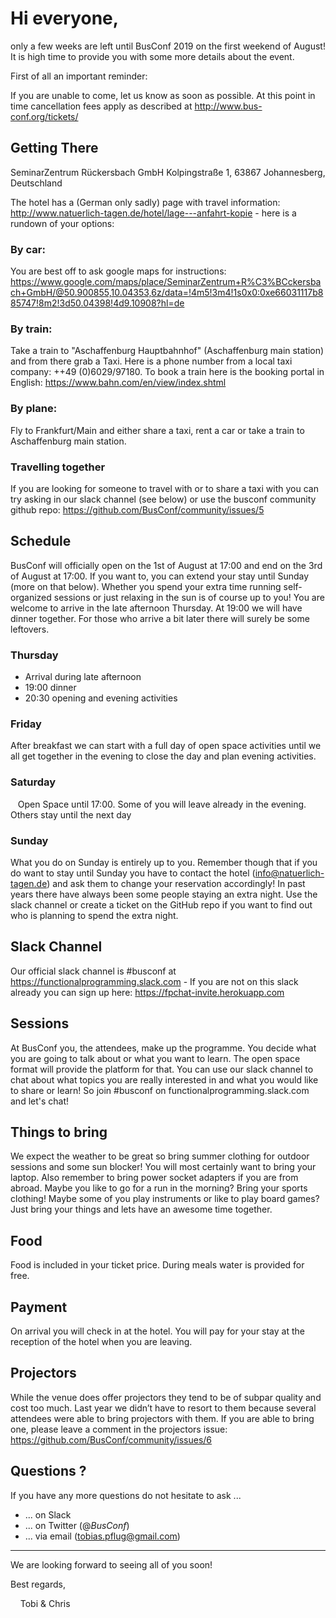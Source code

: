 
# Hi everyone,

only a few weeks are left until BusConf 2019 on the first weekend of August! It is high time to provide you with some more details about the event.

First of all an important reminder:

If you are unable to come, let us know as soon as possible. At this point in time cancellation fees apply as described at ‪http://www.bus-conf.org/tickets/‬

## Getting There

SeminarZentrum Rückersbach GmbH
‪Kolpingstraße 1, 63867 Johannesberg, Deutschland‬

The hotel has a (German only sadly) page with travel information: ‪http://www.natuerlich-tagen.de/hotel/lage---anfahrt-kopie‬ - here is a rundown of your options:

### By car: 

You are best off to ask google maps for instructions: ‪https://www.google.com/maps/place/SeminarZentrum+R%C3%BCckersbach+GmbH/@50.900855,10.04353,6z/data=!4m5!3m4!1s0x0:0xe66031117b885747!8m2!3d50.04398!4d9.10908?hl=de‬

### By train:

Take a train to "Aschaffenburg Hauptbahnhof" (Aschaffenburg main station) and from there grab a Taxi. Here is a phone number from a local taxi company: ++49 ‪(0)6029/97180‬. To book a train here is the booking portal in English: ‪https://www.bahn.com/en/view/index.shtml‬

### By plane: 

Fly to Frankfurt/Main and either share a taxi, rent a car or take a train to Aschaffenburg main station.

### Travelling together

If you are looking for someone to travel with or to share a taxi with you can try asking in our slack channel (see below) or use the busconf community github repo: 
https://github.com/BusConf/community/issues/5

## Schedule

BusConf will officially open on the 1st of August at 17:00 and end on the 3rd of August at 17:00. If you want to, you can extend your stay until Sunday (more on that below). Whether you spend your extra time running self-organized sessions or just relaxing in the sun is of course up to you! You are welcome to arrive in the late afternoon Thursday. ‪At 19:00‬ we will have dinner together. For those who arrive a bit later there will surely be some leftovers.

### Thursday

- Arrival during late afternoon 
- ‪19:00‬ dinner
- ‪20:30‬ opening and evening activities

### Friday

After breakfast we can start with a full day of open space activities until we all get together in the evening to close the day and plan evening activities.

### Saturday

   Open Space ‪until 17:00‬. Some of you will leave already in the evening. Others stay until the next day

### Sunday

What you do on Sunday is entirely up to you. Remember though that if you do want to stay until Sunday you have to contact the hotel (info@natuerlich-tagen.de) and ask them to change your reservation accordingly! In past years there have always been some people staying an extra night. Use the slack channel or create a ticket on the GitHub repo if you want to find out who is planning to spend the extra night.

## Slack Channel

Our official slack channel is #busconf at ‪https://functionalprogramming.slack.com‬ - If you are not on this slack already you can sign up here: ‪https://fpchat-invite.herokuapp.com‬

## Sessions

At BusConf you, the attendees, make up the programme. You decide what you are going to talk about or what you want to learn. The open space format will provide the platform for that. You can use our slack channel to chat about what topics you are really interested in and what you would like to share or learn! So join #busconf on ‪functionalprogramming.slack.com‬ and let's chat!

## Things to bring

We expect the weather to be great so bring summer clothing for outdoor sessions and some sun blocker! You will most certainly want to bring your laptop. Also remember to bring power socket adapters if you are from abroad. Maybe you like to go for a run in the morning? Bring your sports clothing! Maybe some of you play instruments or like to play board games? Just bring your things and lets have an awesome time together.

## Food 

Food is included in your ticket price. During meals water is provided for free.

## Payment

On arrival you will check in at the hotel. You will pay for your stay at the reception of the hotel when you are leaving.

## Projectors

While the venue does offer projectors they tend to be of subpar quality and cost too much. Last year we didn’t have to resort to them because several attendees were able to bring projectors with them. If you are able to bring one, please leave a comment in the projectors issue: 
https://github.com/BusConf/community/issues/6

## Questions ?

If you have any more questions do not hesitate to ask ...

- ... on Slack
- ... on Twitter (@_BusConf_)
- ... via email (‪tobias.pflug@gmail.com‬)


-----------------------------------------------------------------------------

We are looking forward to seeing all of you soon!

Best regards,

    Tobi & Chris

